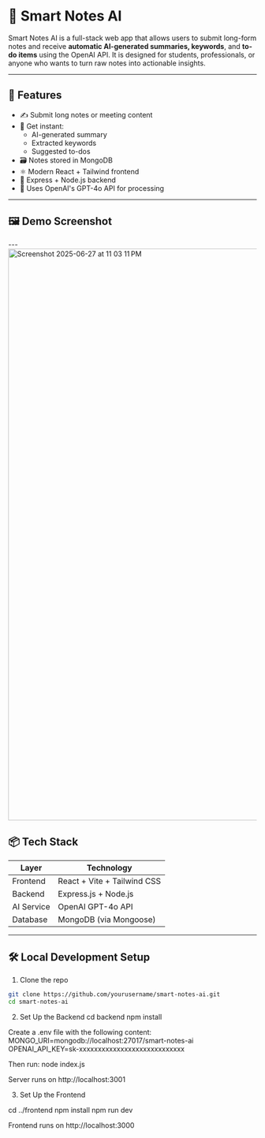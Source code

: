 # 🧠 Smart Notes AI

Smart Notes AI is a full-stack web app that allows users to submit long-form notes and receive **automatic AI-generated summaries, keywords**, and **to-do items** using the OpenAI API. It is designed for students, professionals, or anyone who wants to turn raw notes into actionable insights.

---

## 🚀 Features

- ✍️ Submit long notes or meeting content
- 🧠 Get instant:
  - AI-generated summary
  - Extracted keywords
  - Suggested to-dos
- 🗃️ Notes stored in MongoDB
- ⚛️ Modern React + Tailwind frontend
- 🔧 Express + Node.js backend
- 🔌 Uses OpenAI's GPT-4o API for processing

---

## 🖼️ Demo Screenshot

---<img width="1160" alt="Screenshot 2025-06-27 at 11 03 11 PM" src="https://github.com/user-attachments/assets/e94447c1-da2a-4d45-bb51-d3b79ca2e1a3" />


## 📦 Tech Stack

| Layer       | Technology                  |
|-------------|-----------------------------|
| Frontend    | React + Vite + Tailwind CSS |
| Backend     | Express.js + Node.js        |
| AI Service  | OpenAI GPT-4o API           |
| Database    | MongoDB (via Mongoose)      |

---

## 🛠️ Local Development Setup

1. Clone the repo
```bash
git clone https://github.com/yourusername/smart-notes-ai.git
cd smart-notes-ai
```

2. Set Up the Backend
cd backend
npm install

Create a .env file with the following content:
MONGO_URI=mongodb://localhost:27017/smart-notes-ai
OPENAI_API_KEY=sk-xxxxxxxxxxxxxxxxxxxxxxxxxxxx

Then run:
node index.js

Server runs on http://localhost:3001

3. Set Up the Frontend

cd ../frontend
npm install
npm run dev

Frontend runs on http://localhost:3000
